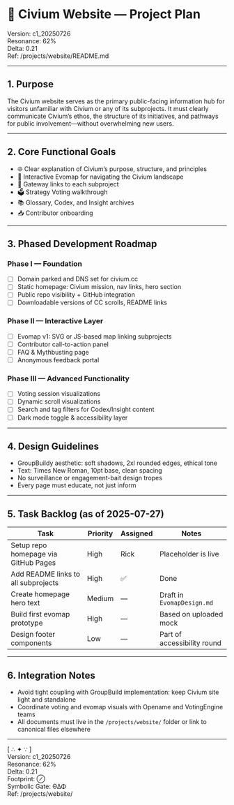 <!-- Filename: website_Project_Plan_c1_20250726.md -->

# 📄 Civium Website — Project Plan  
Version: c1_20250726  
Resonance: 62%  
Delta: 0.21  
Ref: /projects/website/README.md  

---

## 1. Purpose

The Civium website serves as the primary public-facing information hub for visitors unfamiliar with Civium or any of its subprojects. It must clearly communicate Civium’s ethos, the structure of its initiatives, and pathways for public involvement—without overwhelming new users.

---

## 2. Core Functional Goals

- 🌐 Clear explanation of Civium’s purpose, structure, and principles
- 🧭 Interactive Evomap for navigating the Civium landscape
- 🔗 Gateway links to each subproject
- 🗳️ Strategy Voting walkthrough
- 📚 Glossary, Codex, and Insight archives
- 📥 Contributor onboarding

---

## 3. Phased Development Roadmap

### Phase I — Foundation
- [ ] Domain parked and DNS set for civium.cc
- [ ] Static homepage: Civium mission, nav links, hero section
- [ ] Public repo visibility + GitHub integration
- [ ] Downloadable versions of CC scrolls, README links

### Phase II — Interactive Layer
- [ ] Evomap v1: SVG or JS-based map linking subprojects
- [ ] Contributor call-to-action panel
- [ ] FAQ & Mythbusting page
- [ ] Anonymous feedback portal

### Phase III — Advanced Functionality
- [ ] Voting session visualizations
- [ ] Dynamic scroll visualizations
- [ ] Search and tag filters for Codex/Insight content
- [ ] Dark mode toggle & accessibility layer

---

## 4. Design Guidelines

- GroupBuildy aesthetic: soft shadows, 2xl rounded edges, ethical tone
- Text: Times New Roman, 10pt base, clean spacing
- No surveillance or engagement-bait design tropes
- Every page must educate, not just inform

---

## 5. Task Backlog (as of 2025-07-27)

| Task | Priority | Assigned | Notes |
|------|----------|----------|-------|
| Setup repo homepage via GitHub Pages | High | Rick | Placeholder is live |
| Add README links to all subprojects | High | ✅ | Done |
| Create homepage hero text | Medium | — | Draft in `EvomapDesign.md` |
| Build first evomap prototype | High | — | Based on uploaded mock |
| Design footer components | Low | — | Part of accessibility round |

---

## 6. Integration Notes

- Avoid tight coupling with GroupBuild implementation: keep Civium site light and standalone
- Coordinate voting and evomap visuals with Opename and VotingEngine teams
- All documents must live in the `/projects/website/` folder or link to canonical files elsewhere

---

[ ∴ ✦ ∵ ]  
Version: c1_20250726  
Resonance: 62%  
Delta: 0.21  
Footprint: ⊘  
Symbolic Gate: ΘΔΦ  
Ref: /projects/website/
